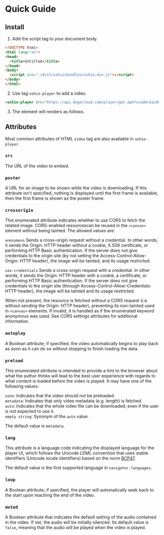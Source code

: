 # Quick Guide

## Install

1. Add the script tag to your document body.

```html
<!DOCTYPE html>
<html lang="en">
<head>
  <title>Untitled</title>
</head>
<body>
  <script src="./dist/ushio/bundles/ushio.min.js"></script>
</body>
</html>
```

2. Use tag `ushio-player` to add a video.

```html
<ushio-player src="https://api.dogecloud.com/player/get.mp4?vcode=5ac682e6f8231991&userId=17&ext=.mp4"></ushio-player>
```

3. The element will renders as follows.

<div class="video-wrap">
<ushio-player src="https://api.dogecloud.com/player/get.mp4?vcode=5ac682e6f8231991&userId=17&ext=.mp4"></ushio-player>
</div>

## Attributes

Most common attributes of HTML `video` tag are also available in `ushio-player`.

### `src`

The URL of the video to embed.

### `poster`

A URL for an image to be shown while the video is downloading. If this attribute isn't specified, nothing is displayed until the first frame is available, then the first frame is shown as the poster frame.

### `crossorigin`

This enumerated attribute indicates whether to use CORS to fetch the related image. CORS-enabled resourcescan be reused in the `<canvas>` element without being tainted. The allowed values are:

  `anonymous`
  Sends a cross-origin request without a credential. In other words, it sends the Origin: HTTP header without a cookie, X.509 certificate, or performing HTTP Basic authentication. If the server does not give credentials to the origin site (by not setting the Access-Control-Allow-Origin: HTTP header), the image will be tainted, and its usage restricted.
  
  `use-credentials`
  Sends a cross-origin request with a credential. In other words, it sends the Origin: HTTP header with a cookie, a certificate, or performing HTTP Basic authentication. If the server does not give credentials to the origin site (through Access-Control-Allow-Credentials: HTTP header), the image will be tainted and its usage restricted.

When not present, the resource is fetched without a CORS request (i.e. without sending the Origin: HTTP header), preventing its non-tainted used in `<canvas>` elements. If invalid, it is handled as if the enumerated keyword anonymous was used. See CORS settings attributes for additional information.

### `autoplay`

A Boolean attribute; if specified, the video automatically begins to play back as soon as it can do so without stopping to finish loading the data.

### `preload`

This enumerated attribute is intended to provide a hint to the browser about what the author thinks will lead to the best user experience with regards to what content is loaded before the video is played. It may have one of the following values:

`none`: Indicates that the video should not be preloaded.  
`metadata`: Indicates that only video metadata (e.g. length) is fetched.  
`auto`: Indicates that the whole video file can be downloaded, even if the user is not expected to use it.  
`empty string`: Synonym of the `auto` value.

The default value is `metadata`.

### `lang`

This attribute is a language code indicating the displayed language for the player UI, which follows the Unicode LDML convention that uses stable identifiers (Unicode locale identifiers) based on the norm [BCP47](http://www.rfc-editor.org/rfc/bcp/bcp47.txt).

The default value is the first supported language in `navigator.languages`.
 
### `loop`

A Boolean attribute; if specified, the player will automatically seek back to the start upon reaching the end of the video. 
 
### `muted`

A Boolean attribute that indicates the default setting of the audio contained in the video. If set, the audio will be initially silenced. Its default value is `false`, meaning that the audio will be played when the video is played.
